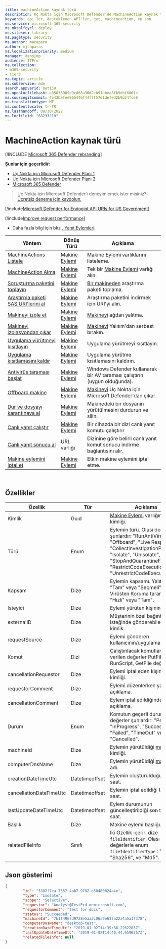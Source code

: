 ```yaml
---
title: machineAction kaynak türü
description: Uç Nokta için Microsoft Defender'de MachineAction kaynak türünün yöntemleri ve özellikleri hakkında bilgi edinin.
keywords: api'ler, desteklenen API'ler, get, machineaction, en son
ms.service: microsoft-365-security
ms.mktglfcycl: deploy
ms.sitesec: library
ms.pagetype: security
ms.author: macapara
author: mjcaparas
ms.localizationpriority: medium
manager: dansimp
audience: ITPro
ms.collection:
- m365-security
- tier3
ms.topic: article
ms.subservice: mde
search.appverid: met150
ms.openlocfilehash: e85038909d9cd68a96d2eb91ebea8fb9dbf6801e
ms.sourcegitcommit: 4e42bafee965446f44f7f57d1defed2b9b24fce8
ms.translationtype: MT
ms.contentlocale: tr-TR
ms.lasthandoff: 09/30/2022
ms.locfileid: "68233210"
---
```

# <a name="machineaction-resource-type"></a>MachineAction kaynak türü

[!INCLUDE [Microsoft 365 Defender rebranding](../../includes/microsoft-defender.md)]

**Şunlar için geçerlidir:**
- [Uç Nokta için Microsoft Defender Planı 1](https://go.microsoft.com/fwlink/p/?linkid=2154037)
- [Uç Nokta için Microsoft Defender Planı 2](https://go.microsoft.com/fwlink/p/?linkid=2154037)
- [Microsoft 365 Defender](https://go.microsoft.com/fwlink/?linkid=2118804)

> Uç Nokta için Microsoft Defender'ı deneyimlemek ister misiniz? [Ücretsiz deneme için kaydolun.](https://signup.microsoft.com/create-account/signup?products=7f379fee-c4f9-4278-b0a1-e4c8c2fcdf7e&ru=https://aka.ms/MDEp2OpenTrial?ocid=docs-wdatp-exposedapis-abovefoldlink)


[!include[Microsoft Defender for Endpoint API URIs for US Government](../../includes/microsoft-defender-api-usgov.md)]

[!include[Improve request performance](../../includes/improve-request-performance.md)]


- Daha fazla bilgi için bkz [. Yanıt Eylemleri](respond-machine-alerts.md).

|Yöntem|Dönüş Türü|Açıklama|
|---|---|---|
|[MachineActions Listele](get-machineactions-collection.md)|[Makine Eylemi](machineaction.md)|[Makine Eylemi](machineaction.md) varlıklarını listeleme.|
|[MachineAction Alma](get-machineaction-object.md)|[Makine Eylemi](machineaction.md)|Tek bir [Makine Eylemi](machineaction.md) varlığı alın.|
|[Soruşturma paketini toplayın](collect-investigation-package.md)|[Makine Eylemi](machineaction.md)|[Bir makineden](machine.md) araştırma paketi toplama.|
|[Araştırma paketi SAS URI'lerini al](get-package-sas-uri.md)|[Makine Eylemi](machineaction.md)|Araştırma paketini indirmek için URI'yi alın.|
|[Makineyi izole et](isolate-machine.md)|[Makine Eylemi](machineaction.md)|[Makineyi](machine.md) ağdan yalıtma.|
|[Makineyi izolasyondan çıkar](unisolate-machine.md)|[Makine Eylemi](machineaction.md)|[Makineyi](machine.md) Yalıtım'dan serbest bırakın.|
|[Uygulama yürütmeyi kısıtlayın](restrict-code-execution.md)|[Makine Eylemi](machineaction.md)|Uygulama yürütmeyi kısıtlayın.|
|[Uygulama kısıtlamasını kaldır](unrestrict-code-execution.md)|[Makine Eylemi](machineaction.md)|Uygulama yürütme kısıtlamasını kaldırın.|
|[Antivirüs taraması başlat](run-av-scan.md)|[Makine Eylemi](machineaction.md)|Windows Defender kullanarak bir AV taraması çalıştırın (uygun olduğunda).|
|[Offboard makine](offboard-machine-api.md)|[Makine Eylemi](machineaction.md)|[Makineyi](machine.md) Uç Nokta için Microsoft Defender'dan çıkar.|
|[Dur ve dosyayı karantinaya al](stop-and-quarantine-file.md)|[Makine Eylemi](machineaction.md)|Makinedeki bir dosyanın yürütülmesini durdurun ve silin.|
|[Canlı yanıt çalıştır](run-live-response.md)|[Makine Eylemi](machineaction.md)|Bir cihazda bir dizi canlı yanıt komutu çalıştırır|
|[Canlı yanıt sonucu al](get-live-response-result.md)|URL varlığı|Dizinine göre belirli canlı yanıt komut sonucu indirme bağlantısını alır.|
|[Makine eylemini iptal et](cancel-machine-action.md)|[Makine Eylemi](machineaction.md)|Etkin makine eylemini iptal etme.|

<br>

## <a name="properties"></a>Özellikler

|Özellik|Tür|Açıklama|
|---|---|---|
|Kimlik|Guıd|[Makine Eylemi](machineaction.md) varlığının kimliği.|
|Türü|Enum|Eylemin türü. Olası değerler şunlardır: "RunAntiVirusScan", "Offboard", "Live Response", "CollectInvestigationPackage", "Isolate", "Unisolate", "StopAndQuarantineFile", "RestrictCodeExecution" ve "UnrestrictCodeExecution".|
|Kapsam|Dize|Eylemin kapsamı. Yalıtım için "Tam" veya "Seçmeli", Virüsten Koruma taraması için "Hızlı" veya "Tam".|
|Isteyici|Dize|Eylemi yürüten kişinin kimliği.|
|externalID|Dize|Müşterinin özel bağıntı isteğinde gönderebileceği kimlik.|
|requestSource|Dize|Eylemi gönderen kullanıcının/uygulamanın adı.|
|Komut|Dizi|Çalıştırılacak komutlar. İzin verilen değerler PutFile, RunScript, GetFile değerleridir.|
|cancellationRequestor|Dize|Eylemi iptal eden kişinin kimliği.|
|requestorComment|Dize|Eylemi düzenlerken yazılan açıklama.|
|cancellationComment|Dize|Eylem iptal edildiğinde yazılan açıklama.|
|Durum|Enum|Komutun geçerli durumu. Olası değerler şunlardır: "Pending", "InProgress", "Succeeded", "Failed", "TimeOut" ve "Cancelled".|
|machineId|Dize|Eylemin yürütüldiği [makinenin](machine.md) kimliği.|
|computerDnsName|Dize|Eylemin yürütüldiği [makinenin](machine.md) adı.|
|creationDateTimeUtc|Datetimeoffset|Eylemin oluşturulduğu tarih ve saat.|
|cancellationDateTimeUtc|Datetimeoffset|Eylemin iptal edildiği tarih ve saat.|
|lastUpdateDateTimeUtc|Datetimeoffset|Eylem durumunun güncelleştirildiği son tarih ve saat.|
|Başlık|Dize|Makine eylemi başlığı.|
|relatedFileInfo|Sınıfı|İki Özellik içerir. dize `fileIdentifier`, Olası değerlerle enum `fileIdentifierType` : "Sha1", "Sha256", ve "Md5".|

## <a name="json-representation"></a>Json gösterimi

```json
{
        "id": "5382f7ea-7557-4ab7-9782-d50480024a4e",
        "type": "Isolate",
        "scope": "Selective",
        "requestor": "Analyst@TestPrd.onmicrosoft.com",
        "requestorComment": "test for docs",
        "status": "Succeeded",
        "machineId": "7b1f4967d9728e5aa3c06a9e617a22a4a5a17378",
        "computerDnsName": "desktop-test",
        "creationDateTimeUtc": "2019-01-02T14:39:38.2262283Z",
        "lastUpdateDateTimeUtc": "2019-01-02T14:40:44.6596267Z",
        "relatedFileInfo": null
}
```
